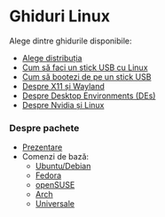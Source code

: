 # Ghiduri Linux

Alege dintre ghidurile disponibile:

- [Alege distribuția](incepatori/alege-distributia.md)
- [Cum să faci un stick USB cu Linux](incepatori/usb-bootabil.md)
- [Cum să bootezi de pe un stick USB](incepatori/booteaza-de-pe-stick.md)
- [Despre X11 și Wayland](incepatori/x11-vs-wayland.md)
- [Despre Desktop Environments (DEs)](incepatori/desktop-enviroments.md)
- [Despre Nvidia și Linux](incepatori/nvidia-si-linux.md)

### Despre pachete
- [Prezentare](incepatori/despre-packages.md)
- Comenzi de bază:
  - [Ubuntu/Debian](incepatori/comenzi-basic/debian.md)
  - [Fedora](incepatori/comenzi-basic/fedora.md)
  - [openSUSE](incepatori/comenzi-basic/opensuse.md)
  - [Arch](incepatori/comenzi-basic/arch.md)
  - [Universale](incepatori/comenzi-basic/universale.md)

